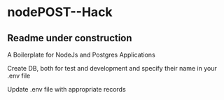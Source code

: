 # nodePOST--Hack

## Readme under construction

A Boilerplate for NodeJs and Postgres Applications


Create DB, both for test and development and specify their name in your .env file

Update .env file with appropriate records
